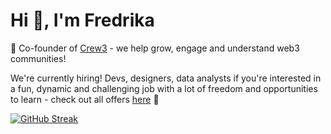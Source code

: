 <h1>Hi 👋, I'm Fredrika</h1>

🚀 Co-founder of [Crew3](https://crew3.xyz/) - we help grow, engage and understand web3 communities!

We're currently hiring! Devs, designers, data analysts if you're interested in a fun, dynamic and challenging job with a lot of freedom and opportunities to learn - check out all offers [here](https://crew3.crew.work/jobs) 🌈

[![GitHub Streak](https://github-readme-streak-stats.herokuapp.com/?user=fredrikalindh&theme=highcontrast&hide_border=true)](https://git.io/streak-stats)

